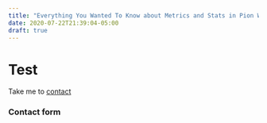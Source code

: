 ```yaml
---
title: "Everything You Wanted To Know about Metrics and Stats in Pion WebRTC"
date: 2020-07-22T21:39:04-05:00
draft: true
---
```


# Test

Take me to [contact](#contact_form)

<a id="contact_form"></a>

### <a id="contact_form"></a>Contact form
